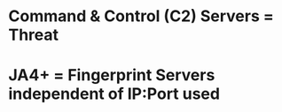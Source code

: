 <h1> Command & Control (C2) Servers = Threat </h1>

<h1> JA4+ = Fingerprint Servers independent of IP:Port used </h1>

